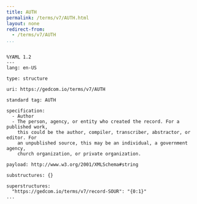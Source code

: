 ```yaml
---
title: AUTH
permalink: /terms/v7/AUTH.html
layout: none
redirect-from:
  - /terms/v7/AUTH
...
```


```

%YAML 1.2
---
lang: en-US

type: structure

uri: https://gedcom.io/terms/v7/AUTH

standard tag: AUTH

specification:
  - Author
  - The person, agency, or entity who created the record. For a published work,
    this could be the author, compiler, transcriber, abstractor, or editor. For
    an unpublished source, this may be an individual, a government agency,
    church organization, or private organization.

payload: http://www.w3.org/2001/XMLSchema#string

substructures: {}

superstructures:
  "https://gedcom.io/terms/v7/record-SOUR": "{0:1}"
...

```
